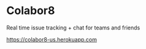 # Colabor8
Real time issue tracking + chat for teams and friends

https://colabor8-us.herokuapp.com
